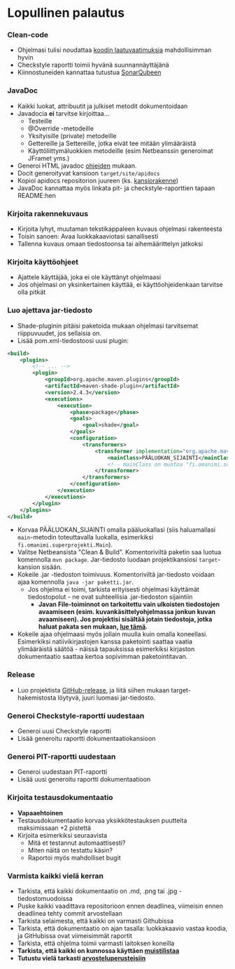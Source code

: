 ﻿# Lopullinen palautus

### Clean-code
* Ohjelmasi tulisi noudattaa [koodin laatuvaatimuksia](Koodin-laatuvaatimukset.md) mahdollisimman hyvin
* Checkstyle raportti toimii hyvänä suunnannäyttäjänä
* Kiinnostuneiden kannattaa tutustua [SonarQubeen](http://www.sonarqube.org/)

### JavaDoc
* Kaikki luokat, attribuutit ja julkiset metodit dokumentoidaan
* Javadocia **ei** tarvitse kirjoittaa...
  * Testeille
  * @Override -metodeille
  * Yksityisille (private) metodeille
  * Gettereille ja Settereille, jotka eivät tee mitään ylimääräistä
  * Käyttöliittymäluokkien metodeille (esim Netbeanssin generoimat JFramet yms.)
* Generoi HTML javadoc [ohjeiden](JavaDoc.md#javadocin-generointi) mukaan.
* Docit generoityvat kansioon `target/site/apidocs`
* Kopioi apidocs repositorion juureen (ks. [kansiorakenne](Deadline-1.md#noudata-kansiorakennetta))
* JavaDoc kannattaa myös linkata pit- ja checkstyle-raporttien tapaan README:hen

### Kirjoita rakennekuvaus
* Kirjoita lyhyt, muutaman tekstikappaleen kuvaus ohjelmasi rakenteesta
* Toisin sanoen: Avaa luokkakaaviotasi sanallisesti
* Tallenna kuvaus omaan tiedostoonsa tai aihemäärittelyn jatkoksi

### Kirjoita käyttöohjeet
* Ajattele käyttäjää, joka ei ole käyttänyt ohjelmaasi
* Jos ohjelmasi on yksinkertainen käyttää, ei käyttöohjeidenkaan tarvitse olla pitkät

### Luo ajettava jar-tiedosto
* Shade-pluginin pitäisi paketoida mukaan ohjelmasi tarvitsemat riippuvuudet, jos sellaisia on.
* Lisää pom.xml-tiedostoosi uusi plugin:

```xml
<build>
    <plugins>
        <!-- ... -->
        <plugin>
            <groupId>org.apache.maven.plugins</groupId>
            <artifactId>maven-shade-plugin</artifactId>
            <version>2.4.3</version>
            <executions>
                <execution>
                    <phase>package</phase>
                    <goals>
                        <goal>shade</goal>
                    </goals>
                    <configuration>
                        <transformers>
                            <transformer implementation="org.apache.maven.plugins.shade.resource.ManifestResourceTransformer">
                                <mainClass>PÄÄLUOKAN_SIJAINTI</mainClass>
                                <!-- mainClass on muotoa "fi.omanimi.superprojekti.Main" -->
                            </transformer>
                        </transformers>
                    </configuration>
                </execution>
            </executions>
        </plugin>
    </plugins>
</build>
```

* Korvaa PÄÄLUOKAN_SIJAINTI omalla pääluokallasi (siis haluamallasi `main`-metodin toteuttavalla luokalla, esimerkiksi `fi.omanimi.superprojekti.Main`).
* Valitse Netbeansista "Clean & Build". Komentoriviltä paketin saa luotua komennolla `mvn package`. Jar-tiedosto luodaan projektikansiosi `target`-kansion sisään.
* Kokeile .jar -tiedoston toimivuus. Komentoriviltä jar-tiedosto voidaan ajaa komennolla `java -jar paketti.jar`.
   * Jos ohjelma ei toimi, tarkista erityisesti ohjelmasi käyttämät tiedostopolut - ne ovat suhteellisia .jar-tiedoston sijaintiin
     * **Javan File-toiminnot on tarkoitettu vain ulkoisten tiedostojen avaamiseen (esim. kuvankäsittelyohjelmassa jonkun kuvan avaamiseen). Jos projektisi sisältää jotain tiedostoja, jotka haluat pakata sen mukaan, [lue tämä](tiedostot-jarissa.md).**
* Kokeile ajaa ohjelmaasi myös jollain muulla kuin omalla koneellasi. Esimerkiksi natiivikirjastojen kanssa paketointi saattaa vaatia ylimääräistä säätöä - näissä tapauksissa esimerkiksi kirjaston dokumentaatio saattaa kertoa sopivimman paketointitavan.

### Release
* Luo projektista [GitHub-release](https://github.com/mluukkai/OTM2016/wiki/Viikon-5-paikanpaalla-tehtavat#github-release), ja liitä siihen mukaan target-hakemistosta löytyvä, juuri luomasi jar-tiedosto.


### Generoi Checkstyle-raportti uudestaan
* Generoi uusi Checkstyle raportti
* Lisää generoitu raportti dokumentaatiokansioon

### Generoi PIT-raportti uudestaan
* Generoi uudestaan PIT-raportti
* Lisää uusi generoitu raportti dokumentaatioon

###  Kirjoita testausdokumentaatio
* **Vapaaehtoinen**
* Testausdokumentaatio korvaa yksikkötestauksen puutteita maksimissaan +2 pistettä
* Kirjoita esimerkiksi seuraavista
  * Mitä et testannut automaattisesti?
  * Miten näitä on testattu käsin?
  * Raportoi myös mahdolliset bugit

### Varmista kaikki vielä kerran
* Tarkista, että kaikki dokumentaatio on .md, .png tai .jpg -tiedostomuodoissa
* Puske kaikki vaadittava repositorioon ennen deadlinea, viimeisin ennen deadlinea tehty commit arvostellaan
* Tarkista selaimesta, että kaikki on varmasti Githubissa
* Tarkista, että dokumentaatio on ajan tasalla: luokkakaavio vastaa koodia, ja GitHubissa ovat viimeisimmät raportit
* Tarkista, että ohjelma toimii varmasti laitoksen koneilla
* **Tarkista, että kaikki on kunnossa käyttäen [muistilistaa](Muistilista.md)**
* **Tutustu vielä tarkasti [arvosteluperusteisiin](Arvosteluperusteet.md)**
